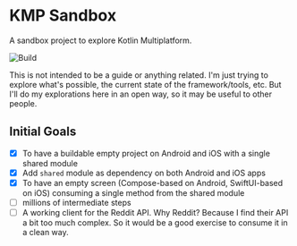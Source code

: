 # KMP Sandbox

A sandbox project to explore Kotlin Multiplatform.

![Build](https://github.com/rafaeltoledo/kmp-sandbox/workflows/build/badge.svg)

This is not intended to be a guide or anything related. I'm just trying to explore what's possible, the current state of the framework/tools, etc. But I'll do my explorations here in an open way, so it may be useful to other people.

## Initial Goals

- [x] To have a buildable empty project on Android and iOS with a single shared module
- [x] Add `shared` module as dependency on both Android and iOS apps
- [x] To have an empty screen (Compose-based on Android, SwiftUI-based on iOS) consuming a single method from the shared module
- [ ] millions of intermediate steps
- [ ] A working client for the Reddit API. Why Reddit? Because I find their API a bit too much complex. So it would be a good exercise to consume it in a clean way.
